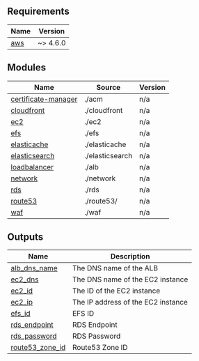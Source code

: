 <!-- BEGIN_TF_DOCS -->
## Requirements

| Name | Version |
|------|---------|
| <a name="requirement_aws"></a> [aws](#requirement\_aws) | ~> 4.6.0 |

## Modules

| Name | Source | Version |
|------|--------|---------|
| <a name="module_certificate-manager"></a> [certificate-manager](#module\_certificate-manager) | ./acm | n/a |
| <a name="module_cloudfront"></a> [cloudfront](#module\_cloudfront) | ./cloudfront | n/a |
| <a name="module_ec2"></a> [ec2](#module\_ec2) | ./ec2 | n/a |
| <a name="module_efs"></a> [efs](#module\_efs) | ./efs | n/a |
| <a name="module_elasticache"></a> [elasticache](#module\_elasticache) | ./elasticache | n/a |
| <a name="module_elasticsearch"></a> [elasticsearch](#module\_elasticsearch) | ./elasticsearch | n/a |
| <a name="module_loadbalancer"></a> [loadbalancer](#module\_loadbalancer) | ./alb | n/a |
| <a name="module_network"></a> [network](#module\_network) | ./network | n/a |
| <a name="module_rds"></a> [rds](#module\_rds) | ./rds | n/a |
| <a name="module_route53"></a> [route53](#module\_route53) | ./route53/ | n/a |
| <a name="module_waf"></a> [waf](#module\_waf) | ./waf | n/a |

## Outputs

| Name | Description |
|------|-------------|
| <a name="output_alb_dns_name"></a> [alb\_dns\_name](#output\_alb\_dns\_name) | The DNS name of the ALB |
| <a name="output_ec2_dns"></a> [ec2\_dns](#output\_ec2\_dns) | The DNS name of the EC2 instance |
| <a name="output_ec2_id"></a> [ec2\_id](#output\_ec2\_id) | The ID of the EC2 instance |
| <a name="output_ec2_ip"></a> [ec2\_ip](#output\_ec2\_ip) | The IP address of the EC2 instance |
| <a name="output_efs_id"></a> [efs\_id](#output\_efs\_id) | EFS ID |
| <a name="output_rds_endpoint"></a> [rds\_endpoint](#output\_rds\_endpoint) | RDS Endpoint |
| <a name="output_rds_password"></a> [rds\_password](#output\_rds\_password) | RDS Password |
| <a name="output_route53_zone_id"></a> [route53\_zone\_id](#output\_route53\_zone\_id) | Route53 Zone ID |
<!-- END_TF_DOCS -->

